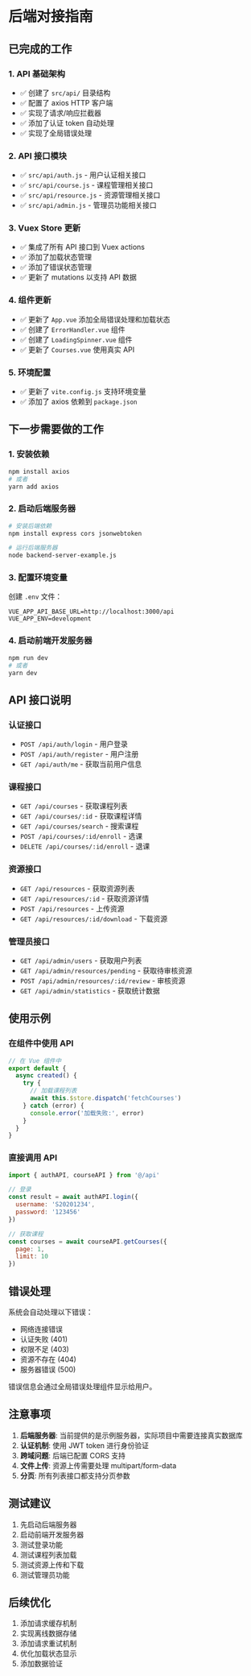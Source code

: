 # 后端对接指南

## 已完成的工作

### 1. API 基础架构
- ✅ 创建了 `src/api/` 目录结构
- ✅ 配置了 axios HTTP 客户端
- ✅ 实现了请求/响应拦截器
- ✅ 添加了认证 token 自动处理
- ✅ 实现了全局错误处理

### 2. API 接口模块
- ✅ `src/api/auth.js` - 用户认证相关接口
- ✅ `src/api/course.js` - 课程管理相关接口  
- ✅ `src/api/resource.js` - 资源管理相关接口
- ✅ `src/api/admin.js` - 管理员功能相关接口

### 3. Vuex Store 更新
- ✅ 集成了所有 API 接口到 Vuex actions
- ✅ 添加了加载状态管理
- ✅ 添加了错误状态管理
- ✅ 更新了 mutations 以支持 API 数据

### 4. 组件更新
- ✅ 更新了 `App.vue` 添加全局错误处理和加载状态
- ✅ 创建了 `ErrorHandler.vue` 组件
- ✅ 创建了 `LoadingSpinner.vue` 组件
- ✅ 更新了 `Courses.vue` 使用真实 API

### 5. 环境配置
- ✅ 更新了 `vite.config.js` 支持环境变量
- ✅ 添加了 axios 依赖到 `package.json`

## 下一步需要做的工作

### 1. 安装依赖
```bash
npm install axios
# 或者
yarn add axios
```

### 2. 启动后端服务器
```bash
# 安装后端依赖
npm install express cors jsonwebtoken

# 运行后端服务器
node backend-server-example.js
```

### 3. 配置环境变量
创建 `.env` 文件：
```
VUE_APP_API_BASE_URL=http://localhost:3000/api
VUE_APP_ENV=development
```

### 4. 启动前端开发服务器
```bash
npm run dev
# 或者
yarn dev
```

## API 接口说明

### 认证接口
- `POST /api/auth/login` - 用户登录
- `POST /api/auth/register` - 用户注册
- `GET /api/auth/me` - 获取当前用户信息

### 课程接口
- `GET /api/courses` - 获取课程列表
- `GET /api/courses/:id` - 获取课程详情
- `GET /api/courses/search` - 搜索课程
- `POST /api/courses/:id/enroll` - 选课
- `DELETE /api/courses/:id/enroll` - 退课

### 资源接口
- `GET /api/resources` - 获取资源列表
- `GET /api/resources/:id` - 获取资源详情
- `POST /api/resources` - 上传资源
- `GET /api/resources/:id/download` - 下载资源

### 管理员接口
- `GET /api/admin/users` - 获取用户列表
- `GET /api/admin/resources/pending` - 获取待审核资源
- `POST /api/admin/resources/:id/review` - 审核资源
- `GET /api/admin/statistics` - 获取统计数据

## 使用示例

### 在组件中使用 API
```javascript
// 在 Vue 组件中
export default {
  async created() {
    try {
      // 加载课程列表
      await this.$store.dispatch('fetchCourses')
    } catch (error) {
      console.error('加载失败:', error)
    }
  }
}
```

### 直接调用 API
```javascript
import { authAPI, courseAPI } from '@/api'

// 登录
const result = await authAPI.login({
  username: 'S20201234',
  password: '123456'
})

// 获取课程
const courses = await courseAPI.getCourses({
  page: 1,
  limit: 10
})
```

## 错误处理

系统会自动处理以下错误：
- 网络连接错误
- 认证失败 (401)
- 权限不足 (403)
- 资源不存在 (404)
- 服务器错误 (500)

错误信息会通过全局错误处理组件显示给用户。

## 注意事项

1. **后端服务器**: 当前提供的是示例服务器，实际项目中需要连接真实数据库
2. **认证机制**: 使用 JWT token 进行身份验证
3. **跨域问题**: 后端已配置 CORS 支持
4. **文件上传**: 资源上传需要处理 multipart/form-data
5. **分页**: 所有列表接口都支持分页参数

## 测试建议

1. 先启动后端服务器
2. 启动前端开发服务器
3. 测试登录功能
4. 测试课程列表加载
5. 测试资源上传和下载
6. 测试管理员功能

## 后续优化

1. 添加请求缓存机制
2. 实现离线数据存储
3. 添加请求重试机制
4. 优化加载状态显示
5. 添加数据验证
